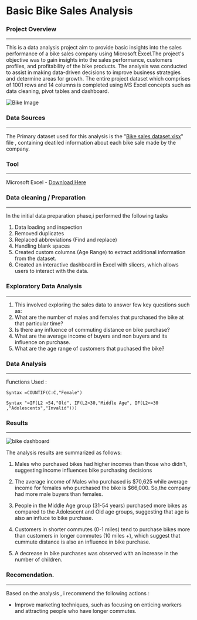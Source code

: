 # Basic Bike Sales Analysis

### Project Overview
---

This is a data analysis project aim to provide basic insights into the sales performance of a bike sales company using Microsoft Excel.The project's objective was to gain insights into the sales performance, customers profiles, and profitability of the bike products. The analysis was conducted to assist in making data-driven decisions to improve business strategies and determine areas for growth. The entire project dataset which comprises of 1001 rows and 14 columns is completed using MS Excel concepts such as data cleaning, pivot tables and dashboard. 

 ![Bike Image](https://github.com/user-attachments/assets/dd6a70fe-74cd-4a92-816c-6ec6d7f14134)


### Data Sources
---

The Primary dataset used for this analysis is the "[Bike sales dataset.xlsx](https://github.com/user-attachments/files/16380388/Bike.sales.dataset.xlsx)"
 file , containing deatiled information about each bike sale made by the company.
 

### Tool
---
Microsoft Excel - [Download Here](https:/microsoft.com)


### Data cleaning / Preparation 
---
In the initial data preparation phase,i performed the following tasks 
1. Data loading and inspection 
2. Removed duplicates
3. Replaced abbreviations (Find and replace)
4. Handling blank spaces
5. Created custom columns (Age Range) to extract additional information from the dataset.
6. Created an interactive dashboard in Excel with slicers, which allows users to interact with the data.

### Exploratory Data Analysis
---
1. This involved exploring the sales data to answer few key questions such as:
2. What are the number of males and females that purchased the bike at that particular time?
3. Is there any influence of commuting distance on bike purchase?
4. What are the average income of buyers and non buyers and its influence on purchase.
5. What are the age range of customers that puchased the bike?

### Data Analysis
---
Functions Used :

```Excel
Syntax =COUNTIF(C:C,"Female")

Syntax "=IF(L2 >54,"Old", IF(L2>30,"Middle Age", IF(L2<=30 ,"Adolescents","Invalid")))
```

### Results 
---
![bike dashboard](https://github.com/user-attachments/assets/92a1adbb-5264-4137-8597-c77092135522)


The analysis results are summarized as follows:

1. Males who purchased bikes had higher incomes than those who didn't, suggesting income influences bike purchasing decisions

2. The average income of Males who purchased is $70,625 while average income for females who purchased the bike is $66,000. So,the company had more male buyers than females.
   
3. People in the Middle Age group (31-54 years) purchased more bikes as compared to the Adolescent and Old age groups, suggesting that age is also an influce to bike purchase.
   
4. Customers in shorter commutes (0-1 miles) tend to purchase bikes more than customers in longer commutes (10 miles +), which suggest that cummute distance is also an influence in bike purchase.

5. A decrease in bike purchases was observed with an increase in the number of children.
   

### Recomendation.
---
Based on the analysis , i recommend the following actions :

- Improve marketing techniques, such as focusing on enticing workers and attracting people who have longer commutes.






